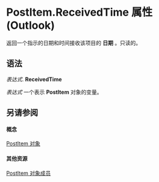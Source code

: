 
# PostItem.ReceivedTime 属性 (Outlook)

返回一个指示的日期和时间接收该项目的 **日期** 。只读的。


## 语法

 _表达式_. **ReceivedTime**

 _表达式_ 一个表示 **PostItem** 对象的变量。


## 另请参阅


#### 概念


[PostItem 对象](de44065d-4e93-315a-279f-7b92f09c0465.md)
#### 其他资源


[PostItem 对象成员](5b150db1-c96d-0721-ec36-d5b5ebc20fd8.md)